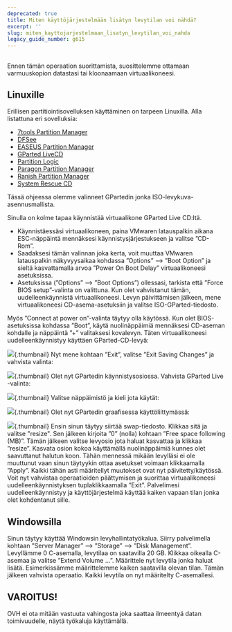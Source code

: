 ```yaml
---
deprecated: true
title: Miten käyttöjärjestelmään lisätyn levytilan voi nähdä?
excerpt: ''
slug: miten_kayttojarjestelmaan_lisatyn_levytilan_voi_nahda
legacy_guide_number: g615
---
```



## 
Ennen tämän operaation suorittamista, suosittelemme ottamaan varmuuskopion datastasi tai kloonaamaan virtuaalikoneesi.


## Linuxille
Erillisen partitiointisovelluksen käyttäminen on tarpeen Linuxilla. Alla listattuna eri sovelluksia:


- [7tools Partition Manager](http://www.7tools.com/pm/index.htm)
- [DFSee](http://www.dfsee.com/dfsee/index.php)
- [EASEUS Partition Manager](http://www.partition-tool.com)
- [GParted LiveCD](http://gparted.sourceforge.net/livecd.php)
- [Partition Logic](http://partitionlogic.org.uk)
- [Paragon Partition Manager](http://www.partition-manager.com)
- [Ranish Partition Manager](http://www.ranish.com/part)
- [System Rescue CD](http://www.sysresccd.org/Main_Page)


Tässä ohjeessa olemme valinneet GPartedin jonka ISO-levykuva-asennusmallista.

Sinulla on kolme tapaa käynnistää virtuaalikone GParted Live CD:ltä.

- Käynnistäessäsi virtuaalikoneen, paina VMwaren latauspalkin aikana ESC-näppäintä mennäksesi käynnistysjärjestukseen ja valitse ”CD-Rom”.
- Saadaksesi tämän valinnan joka kerta, voit muuttaa VMwaren latauspalkin näkyvyysaikaa kohdassa ”Options” –> ”Boot Option” ja sieltä kasvattamalla arvoa ”Power On Boot Delay” virtuaalikoneesi asetuksissa.
- Asetuksissa (”Options” –> ”Boot Options”) ollessasi, tarkista että ”Force BIOS setup”-valinta on valittuna. Kun olet vahvistanut tämän, uudelleenkäynnistä virtuaalikoneesi. Levyn päivittämisen jälkeen, mene virtuaalikoneesi CD-asema-asetuksiin ja valitse ISO-GParted-tiedosto.

Myös ”Connect at power on”-valinta täytyy olla käytössä.
Kun olet BIOS-asetuksissa kohdassa ”Boot”, käytä nuolinäppäimiä mennäksesi CD-aseman kohdalle ja näppäintä ”+” valitaksesi kovalevyn. Täten virtuaalikoneesi uudelleenkäynnistyy käyttäen GParted-CD-levyä:

![](images/img_126.jpg){.thumbnail}
Nyt mene kohtaan ”Exit”, valitse ”Exit Saving Changes” ja vahvista valinta:

![](images/img_127.jpg){.thumbnail}
Olet nyt GPartedin käynnistysosiossa. Vahvista GParted Live -valinta:

![](images/img_128.jpg){.thumbnail}
Valitse näppäimistö ja kieli jota käytät:

![](images/img_129.jpg){.thumbnail}
Olet nyt GPartedin graafisessa käyttöliittymässä:

![](images/img_130.jpg){.thumbnail}
Ensin sinun täytyy siirtää swap-tiedosto. Klikkaa sitä ja valitse "resize". Sen jälkeen kirjoita ”0” (nolla) kohtaan ”Free space following (MB)”. Tämän jälkeen valitse levyosio jota haluat kasvattaa ja klikkaa ”resize”. Kasvata osion kokoa käyttämällä nuolinäppäimiä kunnes olet saavuttanut halutun koon.
Tähän mennessä mikään levylläsi ei ole muuttunut vaan sinun täytyykin ottaa asetukset voimaan klikkaamalla ”Apply”. Kaikki tähän asti määritellyt muutokset ovat nyt päivitetty/käytössä.
Voit nyt vahvistaa operaatioiden päättymisen ja suorittaa virtuaalikoneesi uudelleenkäynnistyksen tuplaklikkaamalla ”Exit”.
Palvelimesi uudelleenkäynnistyy ja käyttöjärjestelmä käyttää kaiken vapaan tilan jonka olet kohdentanut sille.


## Windowsilla
Sinun täytyy käyttää Windowsin levyhallintatyökalua. Siirry palvelimella kohtaan ”Server Manager” –> ”Storage” –> ”Disk Management”.
Levyllämme 0 C-asemalla, levytilaa on saatavilla 20 GB. Klikkaa oikealla C-asemaa ja valitse ”Extend Volume ...”.
Määrittele nyt levytila jonka haluat lisätä. Esimerkissämme määrittelemme kaiken saatavilla olevan tilan. Tämän jälkeen vahvista operaatio.
Kaikki levytila on nyt määritelty C-asemallesi.

## VAROITUS!
OVH ei ota mitään vastuuta vahingosta joka saattaa ilmeentyä datan toimivuudelle, näytä työkaluja käyttämällä.

